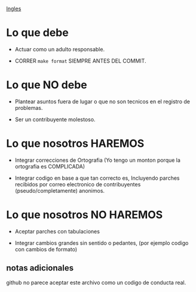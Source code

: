 [Ingles](CONTRIBUTING.md)
# Lo que debe

* Actuar como un adulto responsable.

* CORRER `make format` SIEMPRE ANTES DEL COMMIT.

# Lo que NO debe

* Plantear asuntos fuera de lugar o que no son tecnicos en el registro de problemas.

* Ser un contribuyente molestoso.

# Lo que nosotros HAREMOS

* Integrar correcciones de Ortografia (Yo tengo un monton porque la ortografia es COMPLICADA)

* Integrar codigo en base a que tan correcto es, Incluyendo parches recibidos por correo electronico de contribuyentes (pseudo/completamente) anonimos.

# Lo que nosotros NO HAREMOS

* Aceptar parches con tabulaciones

* Integrar cambios grandes sin sentido o pedantes, (por ejemplo codigo con cambios de formato)

## notas adicionales

github no parece aceptar este archivo como un codigo de conducta real.
